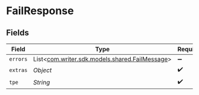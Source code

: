 # FailResponse


## Fields

| Field                                                                                | Type                                                                                 | Required                                                                             | Description                                                                          |
| ------------------------------------------------------------------------------------ | ------------------------------------------------------------------------------------ | ------------------------------------------------------------------------------------ | ------------------------------------------------------------------------------------ |
| `errors`                                                                             | List<[com.writer.sdk.models.shared.FailMessage](../../models/shared/FailMessage.md)> | :heavy_minus_sign:                                                                   | N/A                                                                                  |
| `extras`                                                                             | *Object*                                                                             | :heavy_check_mark:                                                                   | N/A                                                                                  |
| `tpe`                                                                                | *String*                                                                             | :heavy_check_mark:                                                                   | N/A                                                                                  |